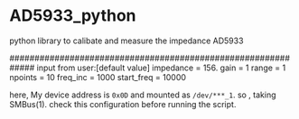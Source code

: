 # AD5933_python
python library to calibate and measure the impedance AD5933

#############################################################
input from user:[default value]
impedance = 156.
gain = 1
range = 1
npoints = 10
freq_inc = 1000
start_freq = 10000

here, My device address is `0x0D` and mounted as `/dev/***_1`. so , taking SMBus(1). 
check this configuration before running the script.
